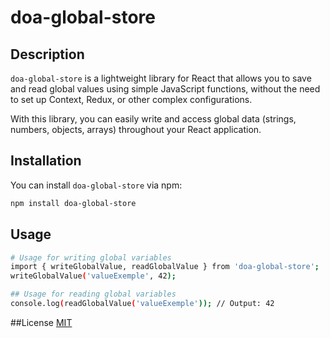 # doa-global-store

## Description
`doa-global-store` is a lightweight library for React that allows you to save and read global values using simple JavaScript functions, without the need to set up Context, Redux, or other complex configurations.

With this library, you can easily write and access global data (strings, numbers, objects, arrays) throughout your React application.

## Installation
You can install `doa-global-store` via npm:

```bash
npm install doa-global-store
```

## Usage
```bash
# Usage for writing global variables
import { writeGlobalValue, readGlobalValue } from 'doa-global-store';
writeGlobalValue('valueExemple', 42);

## Usage for reading global variables
console.log(readGlobalValue('valueExemple')); // Output: 42
```

##License
[MIT](https://choosealicense.com/licenses/mit/)